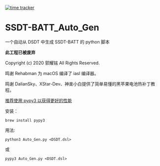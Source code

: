 [![time tracker](https://wakatime.com/badge/github/the-eric-kwok/SSDT-BATT_Auto_Gen.svg)](https://wakatime.com/badge/github/the-eric-kwok/SSDT-BATT_Auto_Gen)
# SSDT-BATT_Auto_Gen
一个自动从 DSDT 中生成 SSDT-BATT 的 python 脚本

**此工程已被废弃**

Copyright (c) 2020 郭耀铭 All Rights Reserved.

鸣谢 Rehabman 为 macOS 编译了 iasl 编译器。

鸣谢 DalianSky、XStar-Dev、神楽小白提供了简单易懂的黑苹果电池热补丁教程。

<u>推荐使用 pypy3 以获得更好的性能</u>

安装：

    brew install pypy3

用法: 

    python3 Auto_Gen.py <DSDT.dsl>

或

    pypy3 Auto_Gen.py <DSDT.dsl>
